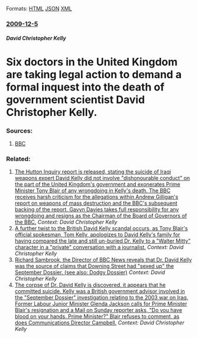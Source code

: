 
Formats: [HTML](/news/2009/12/5/six-doctors-in-the-united-kingdom-are-taking-legal-action-to-demand-a-formal-inquest-into-the-death-of-government-scientist-david-christoph.html)  [JSON](/news/2009/12/5/six-doctors-in-the-united-kingdom-are-taking-legal-action-to-demand-a-formal-inquest-into-the-death-of-government-scientist-david-christoph.json)  [XML](/news/2009/12/5/six-doctors-in-the-united-kingdom-are-taking-legal-action-to-demand-a-formal-inquest-into-the-death-of-government-scientist-david-christoph.xml)  

### [2009-12-5](/news/2009/12/5/index.md)

##### David Christopher Kelly
#  Six doctors in the United Kingdom are taking legal action to demand a formal inquest into the death of government scientist David Christopher Kelly. 




### Sources:

1. [BBC](http://news.bbc.co.uk/2/hi/uk_news/8397625.stm)

### Related:

1. [ The Hutton Inquiry report is released, stating the suicide of Iraqi weapons expert David Kelly did not involve "dishonourable conduct" on the part of the United Kingdom's government and exonerates Prime Minister Tony Blair of any wrongdoing in Kelly's death. The BBC receives harsh criticism for the allegations within Andrew Gilligan's report on weapons of mass destruction and the BBC's subsequent backing of the report. Gavyn Davies takes full responsibility for any wrongdoing and resigns as the Chairman of the Board of Governors of the BBC.](/news/2004/01/28/the-hutton-inquiry-report-is-released-stating-the-suicide-of-iraqi-weapons-expert-david-kelly-did-not-involve-dishonourable-conduct-on-t.md) _Context: David Christopher Kelly_
2. [ A further twist to the British David Kelly scandal occurs, as Tony Blair's official spokesman, Tom Kelly, apologizes to David Kelly's family for having compared the late and still un-buried Dr. Kelly to a "Walter Mitty" character in a "private" conversation with a journalist.](/news/2003/08/5/a-further-twist-to-the-british-david-kelly-scandal-occurs-as-tony-blair-s-official-spokesman-tom-kelly-apologizes-to-david-kelly-s-famil.md) _Context: David Christopher Kelly_
3. [ Richard Sambrook, the Director of BBC News reveals that Dr. David Kelly was the source of claims that Downing Street had "sexed up" the September Dossier. (see also: Dodgy Dossier)](/news/2003/07/20/richard-sambrook-the-director-of-bbc-news-reveals-that-dr-david-kelly-was-the-source-of-claims-that-downing-street-had-sexed-up-the-sep.md) _Context: David Christopher Kelly_
4. [ The corpse of Dr. David Kelly is discovered, it appears that he committed suicide. Kelly was a British government advisor involved in the "September Dossier" investigation relating to the 2003 war on Iraq. Former Labour Junior Minister Glenda Jackson calls for Prime Minister Blair's resignation and a Mail on Sunday reporter asks, "Do you have blood on your hands. Prime Minister?" Blair refuses to comment, as does Communications Director Campbell.](/news/2003/07/18/the-corpse-of-dr-david-kelly-is-discovered-it-appears-that-he-committed-suicide-kelly-was-a-british-government-advisor-involved-in-the.md) _Context: David Christopher Kelly_
